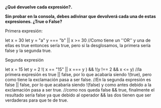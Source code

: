 **¿Qué devuelve cada expresión?.**

**Sin probar en la consola, debes adivinar que devolverá cada una de estas expresiones. ¿True o False?**

Primera expresión:

let x = 30
let y = "a"
y === "b" || x >= 30 //Como tiene un ''OR'' y una de ellas es true entonces sería true, pero si la desglosamos, la primera sería false y la segunda true.

Segunda expresión

let x = 15
let y = 2
!( x == "15" || x === y )  && !(y !== 2 && x <= y) 
//la primera expresión es true || false, por lo que acabaría siendo !(true), pero como tiene la exclamación pasa a ser false.
//En la segunda expresión es false || false, por lo que acabaría siendo !(false) y como antes debido a la exclamación pasa a ser true.
//como nos queda false && true, finalmente el resultado sería false ya que debido al operador && las dos tienen que ser verdaderas para que te de true. 
